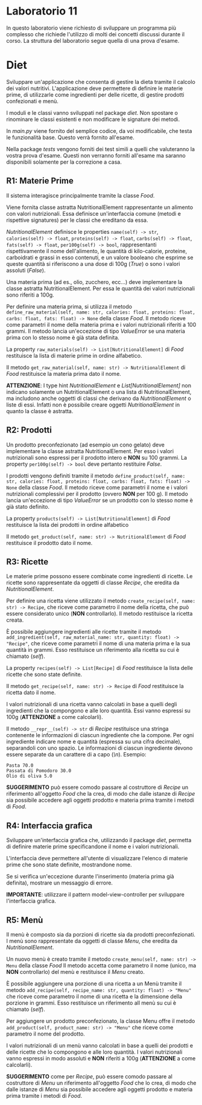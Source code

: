 # Laboratorio 11
In questo laboratorio viene richiesto di sviluppare un programma più complesso
che richiede l'utilizzo di molti dei concetti discussi durante il corso.
La struttura del laboratorio segue quella di una prova d'esame.

# Diet
Sviluppare un'applicazione che consenta di gestire la dieta tramite il calcolo dei valori nutritivi.
L'applicazione deve permettere di definire le materie prime, di utilizzarle come ingredienti per delle ricette,
di gestire prodotti confezionati e menù. 

I moduli e le classi vanno sviluppati nel package *diet*.
Non spostare o rinominare le classi esistenti e non modificare le signature dei metodi.

In *main.py* viene fornito del semplice codice, da voi modificabile, che testa le funzionalità base.
Questo verrà fornito all'esame.

Nella package *tests* vengono forniti dei test simili a quelli che valuteranno la vostra prova d'esame.
Questi non verranno forniti all'esame ma saranno disponibili solamente per la correzione a casa.

## R1: Materie Prime
Il sistema interagisce principalmente tramite la classe *Food*.

Viene fornita classe astratta NutritionalElement rappresentante un alimento con valori nutrizionali.
Essa definisce un'interfaccia comune (metodi e rispettive signatures) per le classi che ereditano da essa.

*NutritionalElement* definisce le properties ```name(self) -> str```,
```calories(self) -> float```,
```proteins(self) -> float```,
```carbs(self) -> float```,
```fats(self) -> float```,
```per100g(self) -> bool```,
rappresentanti rispettivamente il nome dell'alimento,
le quantità di kilo-calorie, proteine, carboidrati e grassi in esso contenuti,
e un valore booleano che esprime se queste quantità si riferiscono a una dose di 100g (*True*)
o sono i valori assoluti (*False*). 

Una materia prima (ad es., olio, zucchero, ecc...) deve implementare la classe astratta NutritionalElement.
Per essa le quantità dei valori nutrizionali sono riferiti a 100g.

Per definire una materia prima, si utilizza il metodo 
```define_raw_material(self, name: str, calories: float, proteins: float, carbs: float, fats: float) -> None```
della classe *Food*.
Il metodo riceve come parametri il nome della materia prima e i valori nutrizionali riferiti a 100 grammi.
Il metodo lancia un'eccezione di tipo *ValueError* se una materia prima con lo stesso nome è già stata definita.

La property ```raw_materials(self) -> List[NutritionalElement]``` di *Food* 
restituisce la lista di materie prime in ordine alfabetico.

Il metodo ```get_raw_material(self, name: str) -> NutritionalElement``` di *Food*
restituisce la materia prima dato il nome.

**ATTENZIONE**: I type hint *NutritionalElement* e *List[NutritionalElement]*
non indicano solamente un NutritionalElement o una lista di NutritionalElement,
ma includono anche oggetti di classi che derivano da *NutritionalElement* o liste di essi.
Infatti non è possibile creare oggetti *NutritionalElement* in quanto la classe è astratta.


## R2: Prodotti
Un prodotto preconfezionato (ad esempio un cono gelato) deve implementare la classe astratta NutritionalElement.
Per esso i valori nutrizionali sono espressi per il prodotto intero e **NON** su 100 grammi.
La property ```per100g(self) -> bool``` deve pertanto restituire *False*.

I prodotti vengono definiti tramite il metodo
```define_product(self, name: str, calories: float, proteins: float, carbs: float, fats: float) -> None```
della classe *Food*.
Il metodo riceve come parametri il nome e i valori nutrizionali complessivi per il prodotto (ovvero **NON** per 100 g).
Il metodo lancia un'eccezione di tipo *ValueError* se un prodotto con lo stesso nome è già stato definito.

La property ```products(self) -> List[NutritionalElement]``` di *Food*
restituisce la lista dei prodotti in ordine alfabetico

Il metodo ```get_product(self, name: str) -> NutritionalElement``` di *Food*
restituisce il prodotto dato il nome.


## R3: Ricette
Le materie prime possono essere combinate come ingredienti di ricette.
Le ricette sono rappresentate da oggetti di classe *Recipe*, che eredita da *NutritionalElement*.

Per definire una ricetta viene utilizzato il metodo ```create_recipe(self, name: str) -> Recipe```,
che riceve come parametro il nome della ricetta, che può essere considerato unico (**NON** controllarlo).
Il metodo restituisce la ricetta creata.

È possibile aggiungere ingredienti alle ricette tramite il metodo
```add_ingredient(self, raw_material_name: str, quantity: float) -> "Recipe"```,
che riceve come parametri il nome di una materia prima e la sua quantità in grammi.
Esso restituisce un riferimento alla ricetta su cui è chiamato (*self*).

La property ```recipes(self) -> List[Recipe]``` di *Food*
restituisce la lista delle ricette che sono state definite.

Il metodo ```get_recipe(self, name: str) -> Recipe``` di *Food*
restituisce la ricetta dato il nome.

I valori nutrizionali di una ricetta vanno calcolati 
in base a quelli degli ingredienti che la compongono e alle loro quantità.
Essi vanno espressi su 100g (**ATTENZIONE** a come calcolarli).

Il metodo ```__repr__(self) -> str``` di *Recipe*
restituisce una stringa contenente le informazioni di ciascun ingrediente che la compone.
Per ogni ingrediente indicare nome e quantità (espressa su una cifra decimale), separandoli con uno spazio.
Le informazioni di ciascun ingrediente devono essere separate da un carattere di a capo (*\n*). Esempio:
```
Pasta 70.0
Passata di Pomodoro 30.0
Olio di oliva 5.0
```

**SUGGERIMENTO** può essere comodo passare al costruttore di *Recipe* un riferimento all'oggetto *Food* che la crea,
di modo che dalle istanze di *Recipe* sia possibile accedere agli oggetti prodotto e materia prima
tramite i metodi di *Food*.

## R4: Interfaccia grafica
Sviluppare un'interfaccia grafica che,
utilizzando il package *diet*,
permetta di definire materie prime
specificandone il nome e i valori nutrizionali.

L'interfaccia deve permettere all'utente di visualizzare
l'elenco di materie prime che sono state definite,
mostrandone nome.

Se si verifica un'eccezione durante l'inserimento (materia prima già definita),
mostrare un messaggio di errore.

**IMPORTANTE**: utilizzare il pattern model-view-controller per sviluppare l'interfaccia grafica.

## R5: Menù
Il menù è composto sia da porzioni di ricette sia da prodotti preconfezionati.
I menù sono rappresentate da oggetti di classe *Menu*, che eredita da *NutritionalElement*.

Un nuovo menù è creato tramite il metodo ```create_menu(self, name: str) -> Menu``` della classe *Food*
Il metodo accetta come parametro il nome (unico, ma **NON** controllarlo) del menù
e restituisce il *Menu* creato.

È possibile aggiungere una porzione di una ricetta a un Menù tramite il metodo
```add_recipe(self, recipe_name: str, quantity: float) -> "Menu"```
che riceve come parametro il nome di una ricetta e la dimensione della porzione in grammi.
Esso restituisce un riferimento all menù su cui è chiamato (*self*).

Per aggiungere un prodotto preconfezionato,
la classe Menu offre il metodo ```add_product(self, product_name: str) -> "Menu"```
che riceve come parametro il nome del prodotto.

I valori nutrizionali di un menù vanno calcolati 
in base a quelli dei prodotti e delle ricette che lo compongono e alle loro quantità.
I valori nutrizionali vanno espressi in modo assoluti e **NON** riferiti a 100g (**ATTENZIONE** a come calcolarli).

**SUGGERIMENTO** come per *Recipe*, 
può essere comodo passare al costruttore di *Menu* un riferimento all'oggetto *Food* che lo crea,
di modo che dalle istanze di *Menu* sia possibile accedere agli oggetti prodotto e materia prima
tramite i metodi di *Food*.